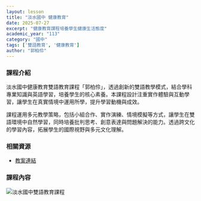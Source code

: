 ```yaml
---
layout: lesson
title: "淡水國中 健康教育"
date: 2025-07-27
excerpt: "健康教育課程培養學生健康生活態度"
academic_year: "113"
category: "國中"
tags: ['雙語教育', '健康教育']
author: "郭柏伶"
---
```


### 課程介紹

淡水國中健康教育雙語教育課程「郭柏伶」，透過創新的雙語教學模式，結合學科專業知識與英語學習，培養學生的核心素養。本課程設計注重實作體驗與互動學習，讓學生在真實情境中運用所學，提升學習動機與成效。

課程運用多元教學策略，包括小組合作、實作演練、情境模擬等方式，讓學生在雙語環境中自然學習，同時培養批判思考、創意表達與問題解決的能力。透過跨文化的學習內容，拓展學生的國際視野與多元文化理解。

### 相關資源

* [教案連結](https://drive.google.com/file/d/1YSiHx55VdyJtAj-AYCGhI3JyXJfnK7yd/view?usp=drive_link)

### 課程內容

<div style="margin-bottom: 10px;">
    <img src="{{ '/assets/images/lessons/113/淡水國中/易拉展_250727_102909_4.webp' | relative_url }}" alt="淡水國中雙語教育課程" style="flex: 1; min-width: 48%; object-fit: cover;">
</div>


